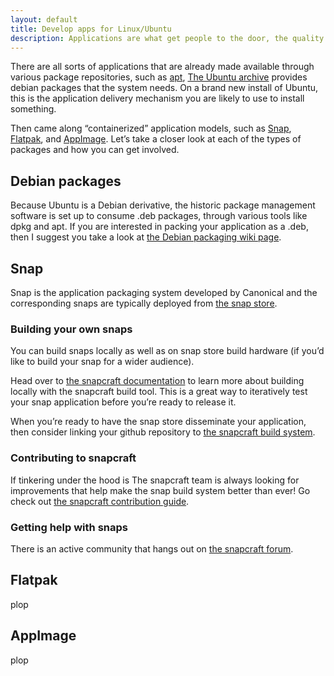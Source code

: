 ```yaml
---
layout: default
title: Develop apps for Linux/Ubuntu
description: Applications are what get people to the door, the quality and variety of those apps are what make people stay. Contributing to the wider Linux app ecosystem helps us all. 
---
```


There are all sorts of applications that are already made available through various package repositories, such as [apt](http://manpages.ubuntu.com/manpages/bionic/man8/apt.8.html), [The Ubuntu archive](https://packages.ubuntu.com/) provides debian packages that the system needs. On a brand new install of Ubuntu, this is the application delivery mechanism you are likely to use to install something.

Then came along “containerized” application models, such as [Snap](https://snapcraft.io/), [Flatpak](https://flatpak.org/), and [AppImage](https://appimage.org/). Let’s take a closer look at each of the types of packages and how you can get involved.

## Debian packages

Because Ubuntu is a Debian derivative, the historic package management software is set up to consume .deb packages, through various tools like dpkg and apt. If you are interested in packing your application as a .deb, then I suggest you take a look at [the Debian packaging wiki page](https://wiki.debian.org/Packaging).

## Snap

Snap is the application packaging system developed by Canonical and the corresponding snaps are typically deployed from [the snap store](https://snapcraft.io/store).

### Building your own snaps

You can build snaps locally as well as on snap store build hardware (if you’d like to build your snap for a wider audience).

Head over to [the snapcraft documentation](https://snapcraft.io/docs) to learn more about building locally with the snapcraft build tool. This is a great way to iteratively test your snap application before you’re ready to release it.

When you’re ready to have the snap store disseminate your application, then consider linking your github repository to [the snapcraft build system](https://snapcraft.io/build).

### Contributing to snapcraft

If tinkering under the hood is The snapcraft team is always looking for improvements that help make the snap build system better than ever! Go check out [the snapcraft contribution guide](https://github.com/snapcore/snapcraft/blob/master/CONTRIBUTING.md).

### Getting help with snaps

There is an active community that hangs out on [the snapcraft forum](https://forum.snapcraft.io/).

## Flatpak

plop

## AppImage

plop

